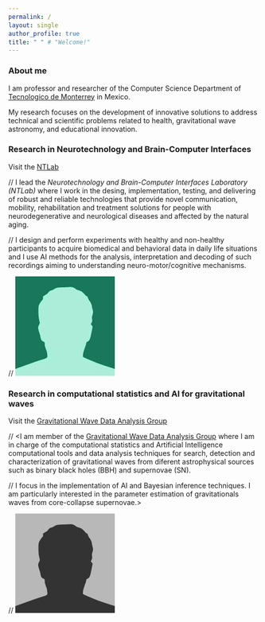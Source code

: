 ```yaml
---
permalink: /
layout: single
author_profile: true
title: " " # "Welcome!"
---
```



### About me

I am professor and researcher of the Computer Science Department of [Tecnologico de Monterrey](https://tec.mx/es) in Mexico.

My research focuses on the development of innovative solutions to address technical and scientific problems related to health, gravitational wave astronomy, and educational innovation.


### Research in Neurotechnology and Brain-Computer Interfaces

Visit the [NTLab](http://gravitationalwaves.mx/)

// I lead the *Neurotechnology and Brain-Computer Interfaces Laboratory (NTLab)* where I work in the desing, implementation, testing, and delivering of robust and reliable technologies that provide novel communication, mobility, rehabilitation and treatment solutions for people with neurodegenerative and neurological diseases and affected by the natural aging.

// I design and perform experiments with healthy and non-healthy participants to acquire biomedical and behavioral data in daily life situations and I use AI methods for the analysis, interpretation and decoding of such recordings aiming to understanding neuro-motor/cognitive mechanisms.

// ![imageexamples](/assets/images/bio-photo-2.jpg)


###  Research in computational statistics and AI for gravitational waves

Visit the [Gravitational Wave Data Analysis Group](http://gravitationalwaves.mx/)

// <I am member of the [Gravitational Wave Data Analysis Group](http://gravitationalwaves.mx/) where I am in charge of the computational statistics and Artificial Intelligence computational tools and data analysis techniques for search, detection and characterization of gravitational waves from diferent astrophysical sources such as binary black holes (BBH) and supernovae (SN).

// I focus in the implementation of AI and Bayesian inference techniques. I am particularly interested in the parameter estimation of gravitationals waves from core-collapse supernovae.>

// ![imageexamples](/assets/images/bio-photo.jpg)


